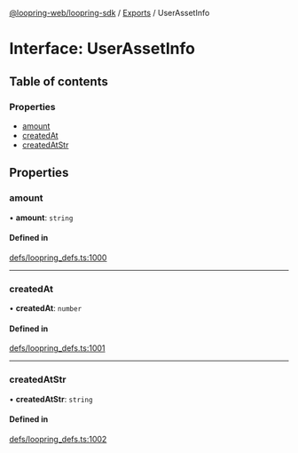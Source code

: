[@loopring-web/loopring-sdk](../README.md) / [Exports](../modules.md) / UserAssetInfo

# Interface: UserAssetInfo

## Table of contents

### Properties

- [amount](UserAssetInfo.md#amount)
- [createdAt](UserAssetInfo.md#createdat)
- [createdAtStr](UserAssetInfo.md#createdatstr)

## Properties

### amount

• **amount**: `string`

#### Defined in

[defs/loopring_defs.ts:1000](https://github.com/Loopring/loopring_sdk/blob/31597d7/src/defs/loopring_defs.ts#L1000)

___

### createdAt

• **createdAt**: `number`

#### Defined in

[defs/loopring_defs.ts:1001](https://github.com/Loopring/loopring_sdk/blob/31597d7/src/defs/loopring_defs.ts#L1001)

___

### createdAtStr

• **createdAtStr**: `string`

#### Defined in

[defs/loopring_defs.ts:1002](https://github.com/Loopring/loopring_sdk/blob/31597d7/src/defs/loopring_defs.ts#L1002)
